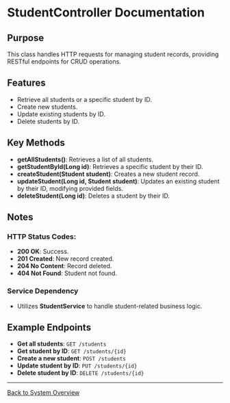 # StudentController Documentation

## Purpose

This class handles HTTP requests for managing student records, providing RESTful endpoints for CRUD operations.

## Features

- Retrieve all students or a specific student by ID.
- Create new students.
- Update existing students by ID.
- Delete students by ID.

## Key Methods

- **getAllStudents()**: Retrieves a list of all students.
- **getStudentById(Long id)**: Retrieves a specific student by their ID.
- **createStudent(Student student)**: Creates a new student record.
- **updateStudent(Long id, Student student)**: Updates an existing student by their ID, modifying provided fields.
- **deleteStudent(Long id)**: Deletes a student by their ID.

## Notes

### HTTP Status Codes:

- **200 OK**: Success.
- **201 Created**: New record created.
- **204 No Content**: Record deleted.
- **404 Not Found**: Student not found.

### Service Dependency

- Utilizes **StudentService** to handle student-related business logic.

## Example Endpoints

- **Get all students**: `GET /students`
- **Get student by ID**: `GET /students/{id}`
- **Create a new student**: `POST /students`
- **Update student by ID**: `PUT /students/{id}`
- **Delete student by ID**: `DELETE /students/{id}`

---

[Back to System Overview](../system-overview.md)
